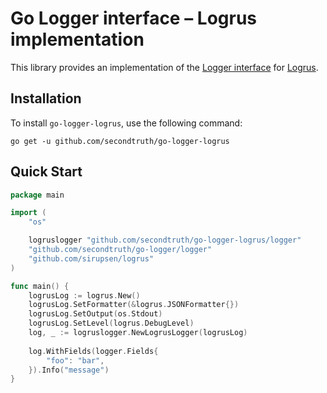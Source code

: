 # Go Logger interface – Logrus implementation

This library provides an implementation of the [Logger interface](https://github.com/secondtruth/go-logger)
for [Logrus](https://github.com/sirupsen/logrus).

## Installation

To install `go-logger-logrus`, use the following command:

	go get -u github.com/secondtruth/go-logger-logrus

## Quick Start

```go
package main

import (
	"os"

	logruslogger "github.com/secondtruth/go-logger-logrus/logger"
	"github.com/secondtruth/go-logger/logger"
	"github.com/sirupsen/logrus"
)

func main() {
	logrusLog := logrus.New()
	logrusLog.SetFormatter(&logrus.JSONFormatter{})
	logrusLog.SetOutput(os.Stdout)
	logrusLog.SetLevel(logrus.DebugLevel)
	log, _ := logruslogger.NewLogrusLogger(logrusLog)
	
	log.WithFields(logger.Fields{
		"foo": "bar",
	}).Info("message")
}
```
